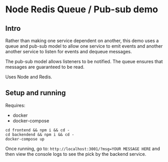 # Node Redis Queue / Pub-sub demo

## Intro

Rather than making one service dependent on another, this demo uses a queue and pub-sub model to allow one service to emit events and another another service to listen for events and dequeue messages.

The pub-sub model allows listeners to be notified. The queue ensures that messages are guaranteed to be read.

Uses Node and Redis.

## Setup and running

Requires:
- docker
- docker-compose

```
cd frontend && npm i && cd -
cd backendend && npm i && cd -
docker-compose up
```

Once running, go to: ```http://localhost:3001/?msg=YOUR MESSAGE HERE``` and then view the console logs to see the pick by the backend service.
